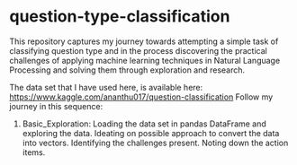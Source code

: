 # question-type-classification
This repository captures my journey towards attempting a simple task of classifying question type and in the process discovering the practical challenges of applying machine learning techniques in Natural Language Processing and solving them through exploration and research.

The data set that I have used here, is available here: https://www.kaggle.com/ananthu017/question-classification
Follow my journey in this sequence:
1. Basic_Exploration: Loading the data set in pandas DataFrame and exploring the data. Ideating on possible approach to convert the data into vectors. Identifying the challenges present. Noting down the action items.
